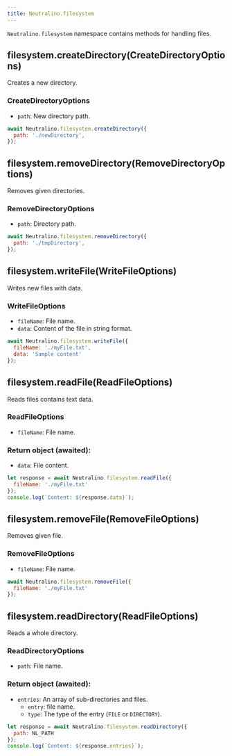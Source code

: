 ```yaml
---
title: Neutralino.filesystem
---
```


`Neutralino.filesystem` namespace contains methods for handling files.

## filesystem.createDirectory(CreateDirectoryOptions)
Creates a new directory.

### CreateDirectoryOptions
- `path`: New directory path.

```js
await Neutralino.filesystem.createDirectory({
  path: './newDirectory',
});
```

## filesystem.removeDirectory(RemoveDirectoryOptions)
Removes given directories.

### RemoveDirectoryOptions

- `path`: Directory path.

```js
await Neutralino.filesystem.removeDirectory({
  path: './tmpDirectory',
});
```

## filesystem.writeFile(WriteFileOptions)
Writes new files with data.

### WriteFileOptions
- `fileName`: File name.
- `data`: Content of the file in string format.

```js
await Neutralino.filesystem.writeFile({
  fileName: './myFile.txt',
  data: 'Sample content'
});
```

## filesystem.readFile(ReadFileOptions)
Reads files contains text data.

### ReadFileOptions

- `fileName`: File name.

### Return object (awaited):
- `data`: File content.

```js
let response = await Neutralino.filesystem.readFile({
  fileName: './myFile.txt'
});
console.log(`Content: ${response.data}`);
```

## filesystem.removeFile(RemoveFileOptions)
Removes given file.

### RemoveFileOptions
- `fileName`: File name.


```js
await Neutralino.filesystem.removeFile({
  fileName: './myFile.txt'
});
```

## filesystem.readDirectory(ReadFileOptions)
Reads a whole directory.

### ReadDirectoryOptions

- `path`: File name.

### Return object (awaited):
- `entries`: An array of sub-directories and files.
  * `entry`: file name.
  * `type`: The type of the entry (`FILE` or `DIRECTORY`).

```js
let response = await Neutralino.filesystem.readDirectory({
  path: NL_PATH
});
console.log(`Content: ${response.entries}`);
```
